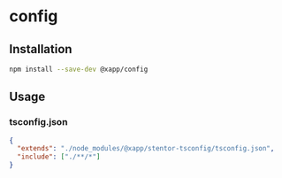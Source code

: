 # config

## Installation

```sh
npm install --save-dev @xapp/config
```

## Usage

### tsconfig.json

```json
{
  "extends": "./node_modules/@xapp/stentor-tsconfig/tsconfig.json",
  "include": ["./**/*"]
}
```
